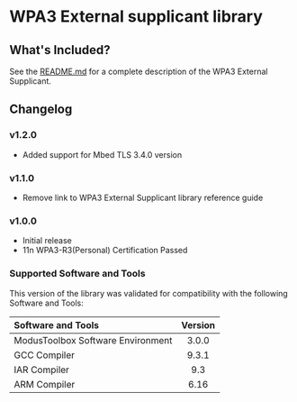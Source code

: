 # WPA3 External supplicant library

## What's Included?
See the [README.md](./README.md) for a complete description of the WPA3 External Supplicant.

## Changelog

### v1.2.0
* Added support for Mbed TLS 3.4.0 version

### v1.1.0
* Remove link to WPA3 External Supplicant library reference guide

### v1.0.0
* Initial release
* 11n WPA3-R3(Personal) Certification Passed

### Supported Software and Tools
This version of the library was validated for compatibility with the following Software and Tools:

| Software and Tools                                      | Version |
| :---                                                    | :----:  |
| ModusToolbox Software Environment                       | 3.0.0   |
| GCC Compiler                                            | 9.3.1   |
| IAR Compiler                                            | 9.3     |
| ARM Compiler                                            | 6.16    |
